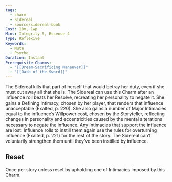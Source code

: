 ```yaml
---
tags:
  - charm
  - Sidereal
  - source/sidereal-book
Cost: 10m, 1wp
Mins: Integrity 5, Essence 4
Type: Reflexive
Keywords:
  - Mute
  - Psyche
Duration: Instant
Prerequisite Charms:
  - "[[Dream-Sacrificing Maneuver]]"
  - "[[Oath of the Sword]]"
---
```

The Sidereal kills that part of herself that would betray her duty, even if she must cut away all that she is. The Sidereal can use this Charm after an influence roll beats her Resolve, recreating her personality to negate it. She gains a Defining Intimacy, chosen by her player, that renders that influence unacceptable (Exalted, p. 220). She also gains a number of Major Intimacies equal to the influence’s Willpower cost, chosen by the Storyteller, reflecting changes in personality and eccentricities caused by the mental alterations necessary to negate the influence. Any Intimacies that support the influence are lost. Influence rolls to instill them again use the rules for overturning influence (Exalted, p. 221) for the rest of the story. The Sidereal can’t voluntarily strengthen them until they’ve been instilled by influence. 
## Reset
Once per story unless reset by upholding one of Intimacies imposed by this Charm.